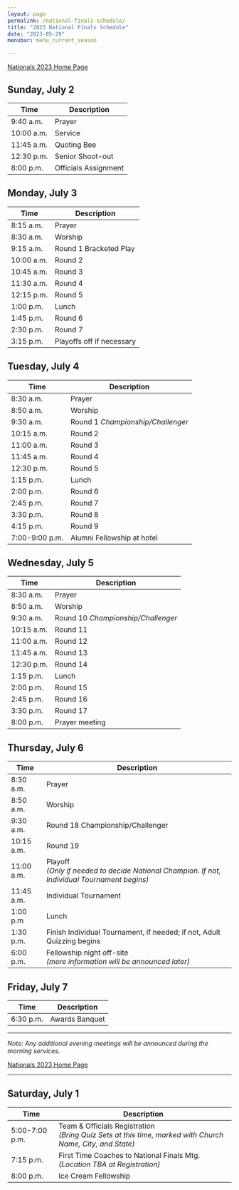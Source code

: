 ```yaml
---
layout: page
permalink: /national-finals-schedule/
title: "2023 National Finals Schedule"
date: "2023-05-29"
menubar: menu_current_season

---
```


<a href="{% link _pages/national-finals.md %}" class="button is-primary">Nationals 2023 Home Page</a>


## Sunday, July 2

| Time       | Description          |
| ---------- | -------------------- |
| 9:40 a.m.  | Prayer               |
| 10:00 a.m. | Service              |
| 11:45 a.m. | Quoting Bee          |
| 12:30 p.m. | Senior Shoot-out     |
| 8:00 p.m.  | Officials Assignment |

## Monday, July 3

| Time       | Description               |
| ---------- | ------------------------- |
| 8:15 a.m.  | Prayer                    |
| 8:30 a.m.  | Worship                   |
| 9:15 a.m.  | Round 1 Bracketed Play    |
| 10:00 a.m. | Round 2                   |
| 10:45 a.m. | Round 3                   |
| 11:30 a.m. | Round 4                   |
| 12:15 p.m. | Round 5                   |
| 1:00 p.m.  | Lunch                     |
| 1:45 p.m.  | Round 6                   |
| 2:30 p.m.  | Round 7                   |
| 3:15 p.m.  | Playoffs off if necessary |


## Tuesday, July 4

| Time           | Description                       |
| -------------- | --------------------------------- |
| 8:30 a.m.      | Prayer                            |
| 8:50 a.m.      | Worship                           |
| 9:30 a.m.      | Round 1 *Championship/Challenger* |
| 10:15 a.m.     | Round 2                           |
| 11:00 a.m.     | Round 3                           |
| 11:45 a.m.     | Round 4                           |
| 12:30 p.m.     | Round 5                           |
| 1:15 p.m.      | Lunch                             |
| 2:00 p.m.      | Round 6                           |
| 2:45 p.m.      | Round 7                           |
| 3:30 p.m.      | Round 8                           |
| 4:15 p.m.      | Round 9                           |
| 7:00-9:00 p.m. | Alumni Fellowship at hotel        |

## Wednesday, July 5

| Time       | Description                        |
| ---------- | ---------------------------------- |
| 8:30 a.m.  | Prayer                             |
| 8:50 a.m.  | Worship                            |
| 9:30 a.m.  | Round 10 *Championship/Challenger* |
| 10:15 a.m. | Round 11                           |
| 11:00 a.m. | Round 12                           |
| 11:45 a.m. | Round 13                           |
| 12:30 p.m. | Round 14                           |
| 1:15 p.m.  | Lunch                              |
| 2:00 p.m.  | Round 15                           |
| 2:45 p.m.  | Round 16                           |
| 3:30 p.m.  | Round 17                           |
| 8:00 p.m.  | Prayer meeting                     |

## Thursday, July 6

| Time       | Description                                                                                       |
| ---------- | ------------------------------------------------------------------------------------------------- |
| 8:30 a.m.  | Prayer                                                                                            |
| 8:50 a.m.  | Worship                                                                                           |
| 9:30 a.m.  | Round 18 Championship/Challenger                                                                  |
| 10:15 a.m. | Round 19                                                                                          |
| 11:00 a.m. | Playoff<br />*(Only if needed to decide National Champion. If not, Individual Tournament begins)* |
| 11:45 a.m. | Individual Tournament                                                                             |
| 1:00 p.m   | Lunch                                                                                             |
| 1:30 p.m.  | Finish Individual Tournament, if needed; if not, Adult Quizzing begins                            |
| 6:00 p.m.  | Fellowship night off-site<br />*(more information will be announced later)*                       |

## Friday, July 7

| Time      | Description    |
| --------- | -------------- |
| 6:30 p.m. | Awards Banquet |

---

*Note: Any additional evening meetings will be announced during the morning services.*

<a href="{% link _pages/national-finals.md %}" class="button is-primary">Nationals 2023 Home Page</a>

---


## Saturday, July 1

| Time           | Description                                                                                                   |
| -------------- | ------------------------------------------------------------------------------------------------------------- |
| 5:00-7:00 p.m. | Team & Officials Registration<br />*(Bring Quiz Sets at this time, marked with Church Name, City, and State)* |
| 7:15 p.m.      | First Time Coaches to National Finals Mtg. *(Location TBA at Registration)*                                   |
| 8:00 p.m.      | Ice Cream Fellowship                                                                                          |
